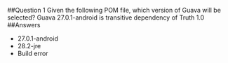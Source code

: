 ##Question 1
Given the following POM file, which version of Guava will be selected? Guava 27.0.1-android is transitive dependency of Truth 1.0
##Answers
* 27.0.1-android
* 28.2-jre 
* Build error
